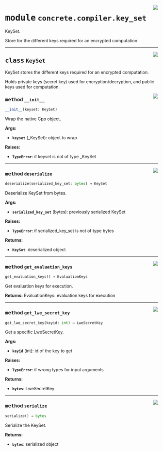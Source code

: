 <!-- markdownlint-disable -->

<a href="../../../compilers/concrete-compiler/compiler/lib/Bindings/Python/concrete/compiler/key_set.py#L0"><img align="right" style="float:right;" src="https://img.shields.io/badge/-source-cccccc?style=flat-square"></a>

# <kbd>module</kbd> `concrete.compiler.key_set`
KeySet. 

Store for the different keys required for an encrypted computation. 



---

<a href="../../../compilers/concrete-compiler/compiler/lib/Bindings/Python/concrete/compiler/key_set.py#L21"><img align="right" style="float:right;" src="https://img.shields.io/badge/-source-cccccc?style=flat-square"></a>

## <kbd>class</kbd> `KeySet`
KeySet stores the different keys required for an encrypted computation. 

Holds private keys (secret key) used for encryption/decryption, and public keys used for computation. 

<a href="../../../compilers/concrete-compiler/compiler/lib/Bindings/Python/concrete/compiler/key_set.py#L27"><img align="right" style="float:right;" src="https://img.shields.io/badge/-source-cccccc?style=flat-square"></a>

### <kbd>method</kbd> `__init__`

```python
__init__(keyset: KeySet)
```

Wrap the native Cpp object. 



**Args:**
 
 - <b>`keyset`</b> (_KeySet):  object to wrap 



**Raises:**
 
 - <b>`TypeError`</b>:  if keyset is not of type _KeySet 




---

<a href="../../../compilers/concrete-compiler/compiler/lib/Bindings/Python/concrete/compiler/key_set.py#L48"><img align="right" style="float:right;" src="https://img.shields.io/badge/-source-cccccc?style=flat-square"></a>

### <kbd>method</kbd> `deserialize`

```python
deserialize(serialized_key_set: bytes) → KeySet
```

Deserialize KeySet from bytes. 



**Args:**
 
 - <b>`serialized_key_set`</b> (bytes):  previously serialized KeySet 



**Raises:**
 
 - <b>`TypeError`</b>:  if serialized_key_set is not of type bytes 



**Returns:**
 
 - <b>`KeySet`</b>:  deserialized object 

---

<a href="../../../compilers/concrete-compiler/compiler/lib/Bindings/Python/concrete/compiler/key_set.py#L83"><img align="right" style="float:right;" src="https://img.shields.io/badge/-source-cccccc?style=flat-square"></a>

### <kbd>method</kbd> `get_evaluation_keys`

```python
get_evaluation_keys() → EvaluationKeys
```

Get evaluation keys for execution. 



**Returns:**
  EvaluationKeys:  evaluation keys for execution 

---

<a href="../../../compilers/concrete-compiler/compiler/lib/Bindings/Python/concrete/compiler/key_set.py#L67"><img align="right" style="float:right;" src="https://img.shields.io/badge/-source-cccccc?style=flat-square"></a>

### <kbd>method</kbd> `get_lwe_secret_key`

```python
get_lwe_secret_key(keyid: int) → LweSecretKey
```

Get a specific LweSecretKey. 



**Args:**
 
 - <b>`keyid`</b> (int):  id of the key to get 



**Raises:**
 
 - <b>`TypeError`</b>:  if wrong types for input arguments 



**Returns:**
 
 - <b>`bytes`</b>:  LweSecretKey 

---

<a href="../../../compilers/concrete-compiler/compiler/lib/Bindings/Python/concrete/compiler/key_set.py#L40"><img align="right" style="float:right;" src="https://img.shields.io/badge/-source-cccccc?style=flat-square"></a>

### <kbd>method</kbd> `serialize`

```python
serialize() → bytes
```

Serialize the KeySet. 



**Returns:**
 
 - <b>`bytes`</b>:  serialized object 


